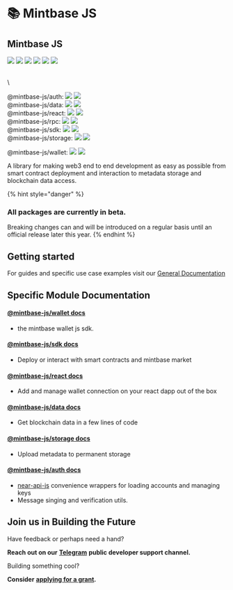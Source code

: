 # 📚 Mintbase JS

## Mintbase JS

![](https://img.shields.io/github/v/release/mintbase/mintbase-js) ![](https://img.shields.io/github/release-date/mintbase/mintbase-js) ![](https://img.shields.io/github/actions/workflow/status/mintbase/mintbase-js/branch-publish.yml) ![](https://img.shields.io/github/commit-activity/m/mintbase/mintbase-js) ![](https://img.shields.io/npm/l/@mintbase-js/react) [![](https://coveralls.io/repos/github/Mintbase/mintbase-js/badge.svg?branch=beta)](https://coveralls.io/github/Mintbase/mintbase-js?branch=beta)

\
\


@mintbase-js/auth:      ![](https://img.shields.io/npm/dw/@mintbase-js/auth) ![](https://img.shields.io/bundlephobia/min/@mintbase-js/auth)\
@mintbase-js/data:      ![](https://img.shields.io/npm/dw/@mintbase-js/data) ![](https://img.shields.io/bundlephobia/min/@mintbase-js/data)\
@mintbase-js/react:     ![](https://img.shields.io/npm/dw/@mintbase-js/react) ![](https://img.shields.io/bundlephobia/min/@mintbase-js/react)\
@mintbase-js/rpc:        ![](https://img.shields.io/npm/dw/@mintbase-js/rpc) ![](https://img.shields.io/bundlephobia/min/@mintbase-js/rpc)\
@mintbase-js/sdk:        ![](https://img.shields.io/npm/dw/@mintbase-js/sdk) ![](https://img.shields.io/bundlephobia/min/@mintbase-js/sdk)\
@mintbase-js/storage: ![](https://img.shields.io/npm/dw/@mintbase-js/storage) ![](https://img.shields.io/bundlephobia/min/@mintbase-js/storage)

@mintbase-js/wallet: ![](https://img.shields.io/npm/dw/@mintbase-js/wallet) ![](https://img.shields.io/bundlephobia/min/@mintbase-js/wallet)

A library for making web3 end to end development as easy as possible from smart contract deployment and interaction to metadata storage and blockchain data access.

{% hint style="danger" %}
### All packages are currently in beta.

Breaking changes can and will be introduced on a regular basis until an official release later this year.
{% endhint %}

## Getting started

For guides and specific use case examples visit our [General Documentation](https://docs.mintbase.xyz/dev/getting-started)

## Specific Module Documentation

#### [@mintbase-js/wallet docs](packages/wallet/)

* the mintbase wallet js sdk.

#### [@mintbase-js/sdk docs](packages/sdk/)

* Deploy or interact with smart contracts and mintbase market

#### [@mintbase-js/react docs](packages/react/)

* Add and manage wallet connection on your react dapp out of the box

#### [@mintbase-js/data docs](packages/data/)

* Get blockchain data in a few lines of code

#### [@mintbase-js/storage docs](packages/auth/)

* Upload metadata to permanent storage

#### [@mintbase-js/auth docs](packages/auth/)

* [near-api-js](https://github.com/near/near-api-js) convenience wrappers for loading accounts and managing keys
* Message singing and verification utils.

## Join us in Building the Future

Have feedback or perhaps need a hand?

**Reach out on our** [**Telegram**](https://t.me/mintdev) **public developer support channel.**

Building something cool?

**Consider** [**applying for a grant**](https://github.com/Mintbase/Grants-Program)**.**
